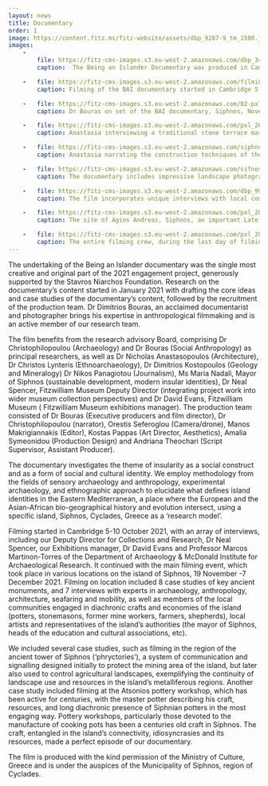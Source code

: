 ```yaml
---
layout: news
title: Documentary
order: 1
image: https://content.fitz.ms/fitz-website/assets/dbp_9287-9_tm_1500.jpg?key=exhibition
images:
    -
        file: https://fitz-cms-images.s3.eu-west-2.amazonaws.com/dbp_3457b_small.jpg
        caption:  The Being an Islander Documentary was produced in Cambridge and in Siphnos, Greece, between October- December 2021.

    -   file: https://fitz-cms-images.s3.eu-west-2.amazonaws.com/filming_neal1.jpg
        caption: Filming of the BAI documentary started in Cambridge 5-10 October 2021, with an array of interviews, including our Deputy Director for Collections and Research, Dr Neal Spencer and Professor Marcos Martinon -Torres, of the Department of Archaeology & McDonald Institute for Archaeological Research.

    -   file: https://fitz-cms-images.s3.eu-west-2.amazonaws.com/02-pxl_20210630_111217621-b.jpg
        caption: Dr Bouras on set of the BAI documentary, Siphnos, November 2021.

    -   file: https://fitz-cms-images.s3.eu-west-2.amazonaws.com/pxl_20211120_105130997.jpg
        caption: Anastasia interviewing a traditional stone terrace mason, Siphnos, November 2021.

    -   file: https://fitz-cms-images.s3.eu-west-2.amazonaws.com/siphnos_castle.jpg
        caption: Anastasia narrating the construction techniques of the defensible wall of Kastro, Siphnos, 21 November 2021. Kastro, or ancient ‘Asty’, became the capital settlement of Siphnos after the 6thc ce. BCE at the onset of the silver mining activity in the island.

    -   file: https://fitz-cms-images.s3.eu-west-2.amazonaws.com/sifnos-loaction_winter_vs_summer.jpg
        caption: The documentary includes impressive landscape photography by two acclaimed documentarists and photographers, Dr Dimitrios Bouras and Mr Orestis Seferoglou.

    -   file: https://fitz-cms-images.s3.eu-west-2.amazonaws.com/dbp_9900_fr.jpg
        caption: The film incorporates unique interviews with local communicty members, touching upon the diachronic presence of island ways of life, as well as issues of recourcing, mobility and conenctivity, or sustainability and climate change.

    -   file: https://fitz-cms-images.s3.eu-west-2.amazonaws.com/pxl_20211118_091149401.jpg
        caption: The site of Agios Andreas, Siphnos, an important Late Bronze Age and Early Iron Age settlement on the island. Anastasia and Prof Nicholas Anastasopoulos (Department of Architecture, University of Athens) discussed the evolution of the site diachronically.

    -   file: https://fitz-cms-images.s3.eu-west-2.amazonaws.com/pxl_20211124_122257753.jpg
        caption: The entire filming crew, during the last day of filming, at the highest point in the island, monastery of Agios Symeon.
---
```


The undertaking of the Being an Islander documentary was the single most creative and original part of the 2021 engagement project, generously supported by the Stavros Niarchos Foundation. Research on the documentary’s content started in January 2021 with drafting the core ideas and case studies of the documentary’s content, followed by the recruitment of the production team. Dr Dimitrios Bouras, an acclaimed documentarist and photographer brings his expertise in anthropological filmmaking and is an active member of our research team.

The film benefits from the research advisory Board, comprising Dr Christophilopoulou (Archaeology) and Dr Bouras (Social Anthropology) as principal researchers, as well as Dr Nicholas Anastasopoulos (Architecture), Dr Christos Lynteris (Ethnoarchaeology), Dr Dimitrios Kostopoulos (Geology and Mineralogy) Dr Nikos Panagiotou (Journalism), Ms Maria Nadali, Mayor of Siphnos (sustainable development, modern insular identities), Dr Neal Spencer, Fitzwilliam Museum Deputy Director (integrating project work into wider museum collection perspectives) and Dr David Evans, Fitzwilliam Museum ( Fitzwilliam Museum exhibitions manager). The production team consisted of Dr Bouras (Executive producers and film director), Dr Christophilopoulou (narrator), Orestis Seferoglou (Camera/drone), Manos Makrigiannakis (Editor), Kostas Pappas (Art Director, Aesthetics), Amalia Symeonidou (Production Design) and Andriana Theochari (Script Supervisor, Assistant Producer).

The documentary investigates the theme of insularity as a social construct and as a form of social and cultural identity. We employ methodology from the fields of sensory archaeology and anthropology, experimental archaeology, and ethnographic approach to elucidate what defines island identities in the Eastern Mediterranean, a place where the European and the Asian-African bio-geographical history and evolution intersect, using a specific island, Siphnos, Cyclades, Greece as a ‘research model’.

Filming started in Cambridge 5-10 October 2021, with an array of interviews, including our Deputy Director for Collections and Research, Dr Neal Spencer, our Exhibitions manager, Dr David Evans and Professor Marcos Martinon-Torres of the Department of Archaeology & McDonald Institute for Archaeological Research. It continued with the main filming event, which took place in various locations on the island of Siphnos, 19 November -7 December 2021. Filming on location included 8 case studies of key ancient monuments, and 7 interviews with experts in archaeology, anthropology, architecture, seafaring and mobility, as well as members of the local communities engaged in diachronic crafts and economies of the island (potters, stonemasons, former mine workers, farmers, shepherds), local artists and representatives of the island’s authorities (the mayor of Siphnos, heads of the education and cultural associations, etc).

We included several case studies, such as filming in the region of the ancient tower of Siphnos (‘phryctories’), a system of communication and signalling designed initially to protect the mining area of the island, but later also used to control agricultural landscapes, exemplifying the continuity of landscape use and resources in the island’s metalliferous regions. Another case study included filming at the Atsonios pottery workshop, which has been active for centuries, with the master potter describing his craft, resources, and long diachronic presence of Siphnian potters in the most engaging way. Pottery workshops, particularly those devoted to the manufacture of cooking pots has been a centuries old craft in Siphnos. The craft, entangled in the island’s connectivity, idiosyncrasies and its resources, made a perfect episode of our documentary.

The film is produced with the kind permission of the Ministry of Culture, Greece and is under the auspices of the Municipality of Siphnos, region of Cyclades.

